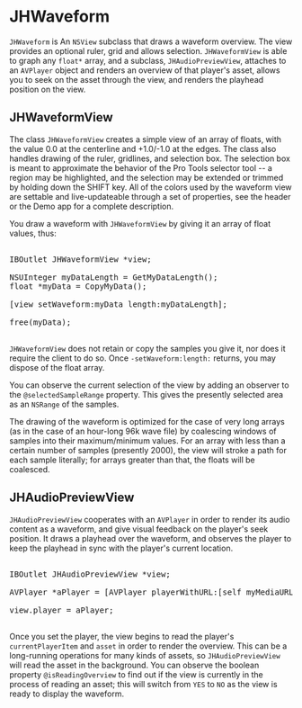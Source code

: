 # JHWaveform

`JHWaveform` is An `NSView` subclass that draws a waveform overview. The view provides an optional ruler, grid and allows selection. `JHWaveformView` is able to graph any `float*` array, and a subclass, `JHAudioPreviewView`, attaches to an `AVPlayer` object and renders an overview of that player's asset, allows you to seek on the asset through the view, and renders the playhead position on the view.

## JHWaveformView

The class `JHWaveformView` creates a simple view of an array of floats, with the value 0.0 at the centerline and +1.0/-1.0 at the edges.  The class also handles drawing of the ruler, gridlines, and selection box.  The selection box is meant to approximate the behavior of the Pro Tools selector tool -- a region may be highlighted, and the selection may be extended or trimmed by holding down the SHIFT key.  All of the colors used by the waveform view are settable and live-updateable through a set of properties, see the header or the Demo app for a complete description.

You draw a waveform with `JHWaveformView` by giving it an array of float values, thus:
    
<pre>

IBOutlet JHWaveformView *view;

NSUInteger myDataLength = GetMyDataLength();
float *myData = CopyMyData();

[view setWaveform:myData length:myDataLength];

free(myData);

</pre>

`JHWaveformView` does not retain or copy the samples you give it, nor does it require the client to do so. Once `-setWaveform:length:` returns, you may dispose of the float array.

You can observe the current selection of the view by adding an observer to the `@selectedSampleRange` property.  This gives the presently selected area as an `NSRange` of the samples.

The drawing of the waveform is optimized for the case of very long arrays (as in the case of an hour-long 96k wave file) by coalescing windows of samples into their maximum/minimum values.  For an array with less than a certain number of samples (presently 2000), the view will stroke a path for each sample literally; for arrays greater than that, the floats will be coalesced.

## JHAudioPreviewView

`JHAudioPreviewView` cooperates with an `AVPlayer` in order to render its audio content as a waveform, and give visual feedback on the player's seek position.  It draws a playhead over the waveform, and observes the player to keep the playhead in sync with the player's current location.

<pre>

IBOutlet JHAudioPreviewView *view;

AVPlayer *aPlayer = [AVPlayer playerWithURL:[self myMediaURL]];

view.player = aPlayer;

</pre>

Once you set the player, the view begins to read the player's `currentPlayerItem` and `asset` in order to render the overview.  This can be a long-running operations for many kinds of assets, so `JHAudioPreviewView` will read the asset in the background.  You can observe the boolean property `@isReadingOverview` to find out if the view is currently in the process of reading an asset; this will switch from `YES` to `NO` as the view is ready to display the waveform.